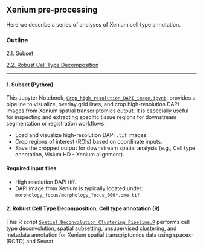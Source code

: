 ## Xenium pre-processing
Here we describe a series of analyses of Xenium cell type annotation.

### Outline
[2.1. Subset](#1-subset-python)

[2.2. Robust Cell Type Decomposition](#2-robust-cell-type-decomposition-cell-type-annotation-r)


---
#### 1. Subset (Python)
This Jupyter Notebook, [`Crop_high_resolution_DAPI_image.ipynb`](./Xenium_Crop_high_resolution_DAPI.ipynb), provides a pipeline to visualize, overlay grid lines, and crop high-resolution DAPI images from Xenium spatial transcriptomics output. It is especially useful for inspecting and extracting specific tissue regions for downstream segmentation or registration workflows.
- Load and visualize high-resolution DAPI `.tif` images.
- Crop regions of interest (ROIs) based on coordinate inputs.
- Save the cropped output for downstream spatial analysis (e.g., Cell type annotation, Visium HD - Xenium alignment).

#### Required input files
- High resolution DAPI tiff. 
- DAPI image from Xenium is typically located under: `morphology_focus/morphology_focus_000*.ome.tif`

#### 2. Robust Cell Type Decomposition, Cell type annotation (R)
This R script [`Spatial_Deconvolution_Clustering_Pipeline.R`](./Tissue2_celltype_annotation.R) performs cell type deconvolution, spatial subsetting, unsupervised clustering, and metadata annotation for Xenium spatial transcriptomics data using spacexr (RCTD) and Seurat.


